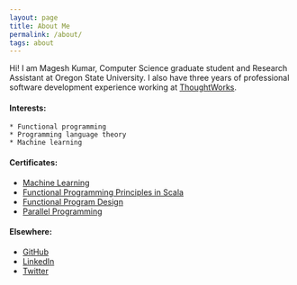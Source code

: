 ```yaml
---
layout: page
title: About Me
permalink: /about/
tags: about
---
```


Hi! I am Magesh Kumar, Computer Science graduate student and Research Assistant at Oregon State University. I also have three years of professional software development experience working at [ThoughtWorks](https://www.thoughtworks.com/).


#### Interests:
    * Functional programming
    * Programming language theory
    * Machine learning

#### Certificates:
* [Machine Learning](https://www.coursera.org/account/accomplishments/records/DBM289SEEPFP)
* [Functional Programming Principles in Scala](https://www.coursera.org/account/accomplishments/records/YJQGDGVA7N2T)
* [Functional Program Design](https://www.coursera.org/account/accomplishments/records/YJQGDGVA7N2T)
* [Parallel Programming](https://www.coursera.org/account/accomplishments/certificate/XQVS598VUG2J)

#### Elsewhere:
* [GitHub](https://github.com/Ema93sh)
* [LinkedIn](https://www.linkedin.com/in/magesh-kumar)
* [Twitter](https://twitter.com/magesh66)
